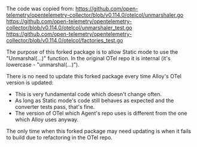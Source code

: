 The code was copied from:
https://github.com/open-telemetry/opentelemetry-collector/blob/v0.114.0/otelcol/unmarshaler.go
https://github.com/open-telemetry/opentelemetry-collector/blob/v0.114.0/otelcol/unmarshaler_test.go
https://github.com/open-telemetry/opentelemetry-collector/blob/v0.114.0/otelcol/factories_test.go

The purpose of this forked package is to allow Static mode to use the "Unmarshal(...)" function.
In the original OTel repo it is internal (it's lowercase - "unmarshal(...)").

There is no need to update this forked package every time Alloy's OTel version is updated:
* This is very fundamental code which doesn't change often.
* As long as Static mode's code still behaves as expected and the converter tests pass, that's fine.
* The version of OTel which Agent's repo uses is different from the one which Alloy uses anyway.

The only time when this forked package may need updating is when it fails to build due to refactoring in the OTel repo.